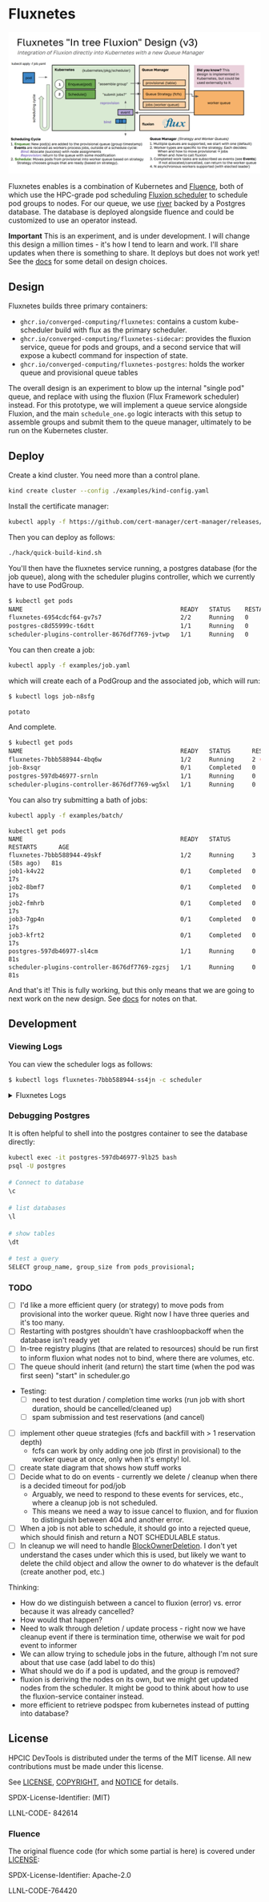 # Fluxnetes

![docs/images/fluxnetes.png](docs/images/fluxnetes.png)

Fluxnetes enables is a combination of Kubernetes and [Fluence](https://github.com/flux-framework/flux-k8s), both of which use the HPC-grade pod scheduling [Fluxion scheduler](https://github.com/flux-framework/flux-sched) to schedule pod groups to nodes. For our queue, we use [river](https://riverqueue.com/docs) backed by a Postgres database. The database is deployed alongside fluence and could be customized to use an operator instead.

**Important** This is an experiment, and is under development. I will change this design a million times - it's how I tend to learn and work. I'll share updates when there is something to share. It deploys but does not work yet!
See the [docs](docs) for some detail on design choices.

## Design

Fluxnetes builds three primary containers:

 - `ghcr.io/converged-computing/fluxnetes`: contains a custom kube-scheduler build with flux as the primary scheduler.
 - `ghcr.io/converged-computing/fluxnetes-sidecar`: provides the fluxion service, queue for pods and groups, and a second service that will expose a kubectl command for inspection of state.
 - `ghcr.io/converged-computing/fluxnetes-postgres`: holds the worker queue and provisional queue tables

The overall design is an experiment to blow up the internal "single pod" queue, and replace with using the fluxion (Flux Framework scheduler) instead. For this prototype, we will implement a queue service alongside Fluxion, and the main `schedule_one.go` logic interacts with this setup to assemble groups and submit them to the queue manager, ultimately to be run on the Kubernetes cluster. 

## Deploy

Create a kind cluster. You need more than a control plane.

```bash
kind create cluster --config ./examples/kind-config.yaml
```

Install the certificate manager:

```bash
kubectl apply -f https://github.com/cert-manager/cert-manager/releases/download/v1.13.1/cert-manager.yaml
```

Then you can deploy as follows:

```bash
./hack/quick-build-kind.sh
```
You'll then have the fluxnetes service running, a postgres database (for the job queue), along with the scheduler plugins controller, which we
currently have to use PodGroup.

```bash
$ kubectl get pods
NAME                                            READY   STATUS    RESTARTS   AGE
fluxnetes-6954cdcf64-gv7s7                      2/2     Running   0          87s
postgres-c8d55999c-t6dtt                        1/1     Running   0          87s
scheduler-plugins-controller-8676df7769-jvtwp   1/1     Running   0          87s
```

You can then create a job:

```bash
kubectl apply -f examples/job.yaml
```

which will create each of a PodGroup and the associated job, which will run:

```bash
$ kubectl logs job-n8sfg 
```
```console
potato
```

And complete.

```bash
$ kubectl get pods
NAME                                            READY   STATUS      RESTARTS      AGE
fluxnetes-7bbb588944-4bq6w                      1/2     Running     2 (20m ago)   21m
job-8xsqr                                       0/1     Completed   0             19m
postgres-597db46977-srnln                       1/1     Running     0             21m
scheduler-plugins-controller-8676df7769-wg5xl   1/1     Running     0             21m
```

You can also try submitting a bath of jobs:

```bash
kubectl apply -f examples/batch/
```
```console
kubectl get pods
NAME                                            READY   STATUS      RESTARTS      AGE
fluxnetes-7bbb588944-49skf                      1/2     Running     3 (58s ago)   81s
job1-k4v22                                      0/1     Completed   0             17s
job2-8bmf7                                      0/1     Completed   0             17s
job2-fmhrb                                      0/1     Completed   0             17s
job3-7gp4n                                      0/1     Completed   0             17s
job3-kfrt2                                      0/1     Completed   0             17s
postgres-597db46977-sl4cm                       1/1     Running     0             81s
scheduler-plugins-controller-8676df7769-zgzsj   1/1     Running     0             81s
```

And that's it! This is fully working, but this only means that we are going to next work on the new design.
See [docs](docs) for notes on that.

## Development

### Viewing Logs

You can view the scheduler logs as follows:

```bash
$ kubectl logs fluxnetes-7bbb588944-ss4jn -c scheduler
```

<details>

<summary>Fluxnetes Logs</summary>

```console
I0730 01:51:17.791122       1 serving.go:386] Generated self-signed cert in-memory
W0730 01:51:17.795420       1 client_config.go:659] Neither --kubeconfig nor --master was specified.  Using the inClusterConfig.  This might not work.
I0730 01:51:19.965133       1 server.go:154] "Starting Kubernetes Scheduler" version="v0.0.0-master+$Format:%H$"
I0730 01:51:19.965205       1 server.go:156] "Golang settings" GOGC="" GOMAXPROCS="" GOTRACEBACK=""
I0730 01:51:19.973277       1 secure_serving.go:213] Serving securely on [::]:10259
I0730 01:51:19.973402       1 requestheader_controller.go:172] Starting RequestHeaderAuthRequestController
I0730 01:51:19.973485       1 shared_informer.go:313] Waiting for caches to sync for RequestHeaderAuthRequestController
I0730 01:51:19.973702       1 tlsconfig.go:243] "Starting DynamicServingCertificateController"
I0730 01:51:19.975425       1 configmap_cafile_content.go:205] "Starting controller" name="client-ca::kube-system::extension-apiserver-authentication::client-ca-file"
I0730 01:51:19.975539       1 shared_informer.go:313] Waiting for caches to sync for client-ca::kube-system::extension-apiserver-authentication::client-ca-file
I0730 01:51:19.975596       1 configmap_cafile_content.go:205] "Starting controller" name="client-ca::kube-system::extension-apiserver-authentication::requestheader-client-ca-file"
I0730 01:51:19.975628       1 shared_informer.go:313] Waiting for caches to sync for client-ca::kube-system::extension-apiserver-authentication::requestheader-client-ca-file
I0730 01:51:20.073842       1 shared_informer.go:320] Caches are synced for RequestHeaderAuthRequestController
I0730 01:51:20.073943       1 scheduler.go:464] "[FLUXNETES]" Starting="queue"
I0730 01:51:20.075687       1 shared_informer.go:320] Caches are synced for client-ca::kube-system::extension-apiserver-authentication::client-ca-file
I0730 01:51:20.076874       1 shared_informer.go:320] Caches are synced for client-ca::kube-system::extension-apiserver-authentication::requestheader-client-ca-file
I0730 01:51:20.183696       1 client.go:773] "River client started" id="Fluxnetes" client_id="fluxnetes-7bbb588944-4bq6w_2024_07_30T01_51_20_074419"
I0730 01:51:25.184220       1 producer.go:541] "producer: Heartbeat" id="Fluxnetes" num_completed_jobs=0 num_jobs_running=0 queue="default"
I0730 01:51:30.184836       1 producer.go:541] "producer: Heartbeat" id="Fluxnetes" num_completed_jobs=0 num_jobs_running=0 queue="default"
...
I0730 01:52:10.183816       1 producer.go:541] "producer: Heartbeat" id="Fluxnetes" num_completed_jobs=0 num_jobs_running=0 queue="default"
I0730 01:52:13.277200       1 queue.go:131] Pod job-8xsqr has Group job (1) created at 2024-07-30 01:52:13 +0000 UTC
E0730 01:52:13.277836       1 provisional.go:58] Did not find pod job-8xsqr in group &{job %!s(int32=1) 2024-07-30 01:52:13 +0000 UTC} in table
I0730 01:52:13.286840       1 provisional.go:89] GROUP NAMES [job]
I0730 01:52:13.286890       1 provisional.go:112] GET select group_name, group_size, podspec from pods_provisional where group_name in ('job');
I0730 01:52:13.288115       1 provisional.go:98] DELETE delete from pods_provisional where group_name in ('job');
I0730 01:52:13.298948       1 queue.go:156] [Fluxnetes] Schedule inserted 1 jobs
I0730 01:52:13.334900       1 workers.go:54] [WORKER] JobStatus Running for group job
I0730 01:52:13.335322       1 resources.go:79] [Jobspec] Pod spec: CPU 1, memory 0, GPU 0, storage 0
I0730 01:52:13.335354       1 workers.go:67] Prepared pod jobspec id:"job"  container:"job"  cpu:1
I0730 01:52:13.349266       1 workers.go:96] Fluxion response %spodID:"job"  nodelist:{nodeID:"kind-worker"  tasks:1}  jobID:1
I0730 01:52:13.382286       1 workers.go:128] [Fluxnetes] nodes allocated kind-worker for flux job id 0
I0730 01:52:13.470426       1 scheduler.go:501] Got job with state completed and nodes: [kind-worker]
I0730 01:52:13.471628       1 scheduler.go:548] Pod {{ } {job-8xsqr job- default  79cb0091-beb0-4093-b97d-f473f4729efa 16335
...
I0730 01:52:15.184586       1 producer.go:541] "producer: Heartbeat" id="Fluxnetes" num_completed_jobs=1 num_jobs_running=0 queue="default"
```

</details>

### Debugging Postgres

It is often helpful to shell into the postgres container to see the database directly:

```bash
kubectl exec -it postgres-597db46977-9lb25 bash
psql -U postgres

# Connect to database 
\c

# list databases
\l

# show tables
\dt

# test a query
SELECT group_name, group_size from pods_provisional;
```

### TODO

- [ ] I'd like a more efficient query (or strategy) to move pods from provisional into the worker queue. Right now I have three queries and it's too many.
- [ ] Restarting with postgres shouldn't have crashloopbackoff when the database isn't ready yet
- [ ] In-tree registry plugins (that are related to resources) should be run first to inform fluxion what nodes not to bind, where there are volumes, etc.
- [ ] The queue should inherit (and return) the start time (when the pod was first seen) "start" in scheduler.go
- Testing:
  - [ ] need to test duration / completion time works (run job with short duration, should be cancelled/cleaned up)
  - [ ] spam submission and test reservations (and cancel)
- [ ] implement other queue strategies (fcfs and backfill with > 1 reservation depth)
  - fcfs can work by only adding one job (first in provisional) to the worker queue at once, only when it's empty! lol.
- [ ] create state diagram that shows how stuff works
- [ ] Decide what to do on events - currently we delete / cleanup when there is a decided timeout for pod/job
  - Arguably, we need to respond to these events for services, etc., where a cleanup job is not scheduled.
  - This means we need a way to issue cancel to fluxion, and for fluxion to distinguish between 404 and another error.
- [ ] When a job is not able to schedule, it should go into a rejected queue, which should finish and return a NOT SCHEDULABLE status.
- [ ] In cleanup we will need to handle [BlockOwnerDeletion](https://github.com/kubernetes/kubernetes/blob/dbc2b0a5c7acc349ea71a14e49913661eaf708d2/staging/src/k8s.io/apimachinery/pkg/apis/meta/v1/types.go#L319). I don't yet understand the cases under which this is used, but likely we want to delete the child object and allow the owner to do whatever is the default (create another pod, etc.)

Thinking:

- How do we distinguish between a cancel to fluxion (error) vs. error because it was already cancelled?
 - How would that happen?
- Need to walk through deletion / update process - right now we have cleanup event if there is termination time, otherwise we wait for pod event to informer
- We can allow trying to schedule jobs in the future, although I'm not sure about that use case (add label to do this)
- What should we do if a pod is updated, and the group is removed?
- fluxion is deriving the nodes on its own, but we might get updated nodes from the scheduler. It might be good to think about how to use the fluxion-service container instead.
- more efficient to retrieve podspec from kubernetes instead of putting into database?

## License

HPCIC DevTools is distributed under the terms of the MIT license.
All new contributions must be made under this license.

See [LICENSE](https://github.com/converged-computing/cloud-select/blob/main/LICENSE),
[COPYRIGHT](https://github.com/converged-computing/cloud-select/blob/main/COPYRIGHT), and
[NOTICE](https://github.com/converged-computing/cloud-select/blob/main/NOTICE) for details.

SPDX-License-Identifier: (MIT)

LLNL-CODE- 842614

### Fluence

The original fluence code (for which some partial is here) is covered under [LICENSE](.github/LICENSE.fluence):

SPDX-License-Identifier: Apache-2.0

LLNL-CODE-764420
